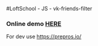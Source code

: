 #LoftSchool - JS - vk-friends-filter
### Online demo [HERE](http://trofa13.github.io/vk-friends-filter/)
For dev use https://prepros.io/

